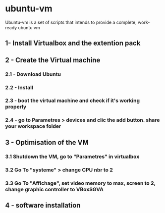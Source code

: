 # ubuntu-vm

Ubuntu-vm is a set of scripts that intends to provide a complete, work-ready ubuntu vm

## 1- Install Virtualbox and the extention pack

## 2 - Create the Virtual machine
### 2.1 - Download Ubuntu
### 2.2 - Install
### 2.3 - boot the virtual machine and check if it's working properly
### 2.4 - go to Parametres > devices and clic the add button. share your workspace folder

## 3 - Optimisation of the VM
### 3.1 Shutdown the VM, go to "Parametres" in virtualbox
### 3.2 Go To "systeme" > change CPU nbr to 2
### 3.3 Go To "Affichage", set video memory to max, screen to 2, change graphic controller to VBoxSGVA


## 4 - software installation
